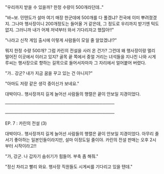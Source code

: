 "우리까지 받을 수 있을까? 한정 수량이 500개라던데.."

"바~보. 민텐도가 설마 여기 매장 한군데에 500개를 다 풀겠냐? 전국에 이미 뿌려졌겠지. 그나마 행사장이니 200개정도는 들어올 거 같은데, 그 정도로 우리까지 받기엔 턱도 없지. 그러니까 내가 어제 저녁부터 와서 기다리자고 했잖아!!"

"나라고 신작 게임 출시에 이렇게 사람들이 모일 줄 알았겠냐!?"

뭐지 한정 수량 500개? 그럼 카린의 전설을 사러 온 건가? 그런데 왜 행사장이랑 멀리 떨어진 이곳에서 이러고 있지? 골목 끝 쪽에서 중얼 거리는 녀석들을 지나친 나와 시게루씨는 행사장으로 향하는 길목으로 들어서자마자 그 자리에서 얼어붙어 버렸다.

"가.. 강군? 내가 지금 꿈을 꾸고 있는 건 아니지?"

"아마도 저랑 같은 생각 중이신가 보네요."

대박이다.. 행사장까지 길게 늘어선 사람들의 행렬은 끝이 안보일 지경이었다.

────────────────────────────────────

────────────────────────────────────

EP. 7 : 카린의 전설 (3)

대박이다.. 행사장까지 길게 늘어선 사람들의 행렬은 끝이 안보일 지경이었다. 아무리 줄서기 좋아하는 일본인들이라지만, 설마 이정도일 줄이야. 카린의 전설 판매는 오후 2시부터 시작이라고!!

"가, 강군. 나 갑자기 숨쉬기가 힘들어. 부축 좀 해줘."

"정신 차리고 빨리 와요. 행사장 직원들도 시게씨를 기다리고 있을 텐데."